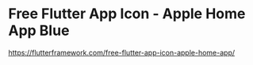 
# Free Flutter App Icon - Apple Home App Blue
https://flutterframework.com/free-flutter-app-icon-apple-home-app/

